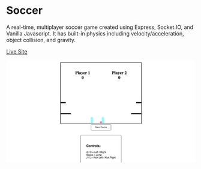 # Soccer

A real-time, multiplayer soccer game created using Express, Socket.IO, and Vanilla Javascript. It has built-in physics including velocity/acceleration, object collision, and gravity.

[Live Site](http://soccer-rjk.herokuapp.com/)

![gif](soccer.gif)
